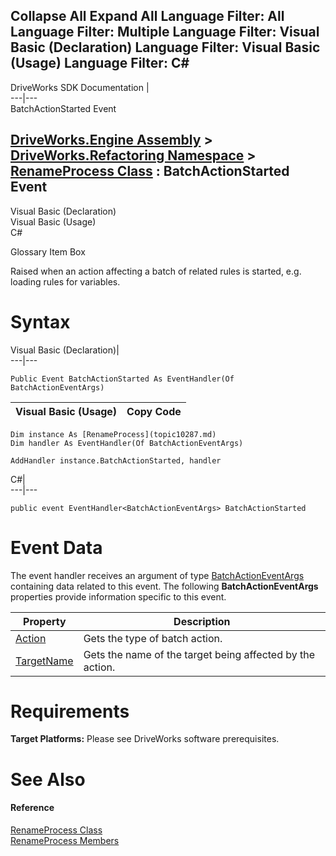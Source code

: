 Collapse All Expand All Language Filter: All  Language Filter: Multiple  Language Filter: Visual Basic (Declaration) Language Filter: Visual Basic (Usage) Language Filter: C#  
---  
DriveWorks SDK Documentation  |   
---|---  
BatchActionStarted Event   
  
[DriveWorks.Engine Assembly](topic2156.md) > [DriveWorks.Refactoring Namespace](topic10266.md) > [RenameProcess Class](topic10287.md) : BatchActionStarted Event  
---  
  
Visual Basic (Declaration)    
Visual Basic (Usage)    
C# 

Glossary Item Box

Raised when an action affecting a batch of related rules is started, e.g. loading rules for variables. 

# Syntax

Visual Basic (Declaration)|   
---|---  
      
    
    Public Event BatchActionStarted As EventHandler(Of BatchActionEventArgs)  
  
Visual Basic (Usage)| Copy Code  
---|---  
      
    
    Dim instance As [RenameProcess](topic10287.md)
    Dim handler As EventHandler(Of BatchActionEventArgs)
     
    AddHandler instance.BatchActionStarted, handler  
  
C#|   
---|---  
      
    
    public event EventHandler<BatchActionEventArgs> BatchActionStarted  
  
# Event Data

The event handler receives an argument of type [BatchActionEventArgs](topic10269.md) containing data related to this event. The following **BatchActionEventArgs** properties provide information specific to this event.

Property| Description  
---|---  
[Action](topic10275.md)| Gets the type of batch action.   
[TargetName](topic10276.md)| Gets the name of the target being affected by the action.   
  
# Requirements

**Target Platforms:** Please see DriveWorks software prerequisites.

# See Also

#### Reference

[RenameProcess Class](topic10287.md)   
[RenameProcess Members](topic10288.md)


